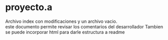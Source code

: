 # proyecto.a
Archivo index con modificaciones y un archivo vacio.
<br>
este documento permite revisar los comentarios del desarrollador
<hZ>Tambien se puede incorporar html para darle estructura  a readme <hZ>
